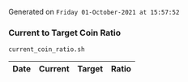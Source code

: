 Generated on `Friday 01-October-2021 at 15:57:52`

### Current to Target Coin Ratio
`current_coin_ratio.sh`

Date|Current|Target|Ratio
---|---|---|---
